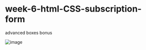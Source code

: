 # week-6-html-CSS-subscription-form
advanced boxes bonus


![image](https://user-images.githubusercontent.com/117738625/208200942-1a379c15-adb3-417a-a63c-cd5130a08317.png)
